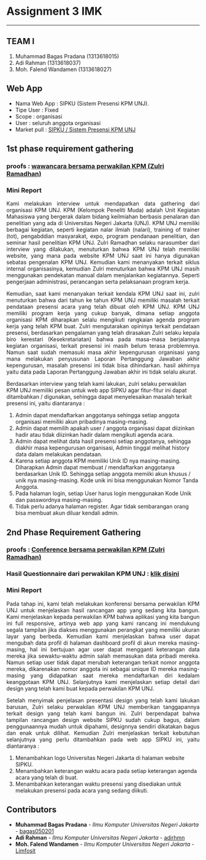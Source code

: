 # Assignment 3 IMK
- - - -

## TEAM I ##

  1. Muhammad Bagas Pradana (1313618015)
  2. Adi Rahman (1313618037)
  3. Moh. Falend Wandamen (1313618027)

## Web App ##
* Nama Web App : SIPKU (Sistem Presensi KPM UNJ).
* Tipe User : Fixed 
* Scope : organisasi 
* User : seluruh anggota organisasi
* Market pull : [SIPKU / Sistem Presensi KPM UNJ](https://github.com/bagas050201/SIPKU)
## 1st phase requirement gathering ##

### proofs : [wawancara bersama perwakilan KPM (Zulri Ramadhan)](https://www.youtube.com/watch?v=FTx2rQYrC_k) ###

### Mini Report ###
<p align="justify"> 
    Kami melakukan interview untuk mendapatkan data gathering dari organisasi KPM UNJ. KPM (Kelompok Peneliti Muda) adalah Unit Kegiatan Mahasiswa yang bergerak dalam bidang keilmiahan berbasis penalaran dan penelitian yang ada di Universitas Negeri Jakarta (UNJ). KPM UNJ memiliki berbagai kegiatan, seperti kegiatan nalar ilmiah (nalari), training of trainer (tot), pengabddian masyarakat, expo, program pendanaan penelitian, dan seminar hasil penelitian KPM UNJ. Zulri Ramadhan selaku narasumber dari interview yang dilakukan, menuturkan bahwa KPM UNJ telah memiliki website, yang mana pada website KPM UNJ saat ini hanya digunakan sebatas pengenalan KPM UNJ. Kemudian kami menanyakan terkait siklus internal organisasinya, kemudian Zulri menuturkan bahwa KPM UNJ masih  menggunakan pendekatan manual dalam menjalankan kegiatannya. Seperti pengerjaan administrasi, perancangan serta pelaksanaan program kerja.
</p>
<p align="justify"> 
  Kemudian, saat kami menanyakan terkait kendala KPM UNJ saat ini, zulri menuturkan bahwa dari tahun ke tahun KPM UNJ memiliki masalah terkait pendataan presensi acara yang telah dibuat oleh KPM UNJ. KPM UNJ memiliki program kerja yang cukup banyak, dimana setiap anggota organisasi KPM diharapkan selalu mengikuti rangkaian agenda program kerja yang telah KPM buat. Zulri mengutarakan opininya terkait pendataan presensi, berdasarkan pengalaman yang telah dirasakan Zulri selaku kepala biro kerestari (Kesekretariatan) bahwa pada masa-masa berjalannya kegiatan organisasi, terkait presensi ini masih belum terasa problemnya. Namun saat sudah memasuki masa akhir kepengurusan organisasi yang mana melakukan penyusunan Laporan Pertanggung Jawaban akhir kepengurusan, masalah presensi ini tidak bisa dihindarkan. hasil akhirnya yaitu data pada Laporan Pertanggung Jawaban akhir ini tidak selalu akurat. 
</p>

Berdasarkan interview yang telah kami lakukan, zulri selaku perwakilan KPM UNJ memiliki pesan untuk web app SIPKU agar fitur-fitur ini dapat ditambahkan / digunakan, sehingga dapat menyelesaikan masalah terkait presensi ini, yaitu diantaranya :

1. Admin dapat mendaftarkan anggotanya sehingga setiap anggota organisasi memiliki akun pribadinya masing-masing.
2. Admin dapat memilih apakah user / anggota organisasi dapat diizinkan hadir atau tidak diizinkan hadir dalam mengikuti agenda acara.
3. Admin dapat melihat data hasil presensi setiap anggotanya, sehingga diakhir masa kepengurusan organisasi, Admin tinggal melihat history data dalam melakukan pendataan.
4. Karena setiap anggota KPM memiliki Unik ID nya masing-masing. Diharapkan Admin dapat membuat / mendaftarkan anggotanya berdasarkan Unik ID. Sehingga setiap anggota memiiki akun khusus / unik nya masing-masing. Kode unik ini bisa menggunakan Nomor Tanda Anggota.
5. Pada halaman login, setiap User harus login menggunakan Kode Unik dan passwordnya masing-masing.
6. Tidak perlu adanya halaman register. Agar tidak sembarangan orang bisa membuat akun diluar kendali admin.


## 2nd Phase Requirement Gathering ##
### proofs : [Conference bersama perwakilan KPM (Zulri Ramadhan)](https://youtu.be/SSmty-wAsoc) ###
### Hasil Questionnaire dari perwakilan KPM UNJ : [klik disini](https://github.com/bagas050201/Assignment-Interaksi-Manusia-dan-Komputer-113/tree/hw3/Questionnaire) ###
### Mini Report ###

<p align="justify"> 
Pada tahap ini, kami telah melakukan konferensi bersama perwakilan KPM UNJ untuk menjelaskan hasil rancangan app yang sedang kita bangun. Kami menjelaskan kepada perwakilan KPM bahwa aplikasi yang kita bangun ini full responsive, artinya web app yang kami rancang ini mendukung segala tampilan jika diakses menggunakan perangkat yang memiliki ukuran layar yang berbeda. Kemudian kami menjelaskan bahwa user dapat mengubah data profil di halaman dashboard profil di akun mereka masing-masing, hal ini bertujuan agar user dapat mengganti keterangan data mereka jika sewaktu-waktu admin salah memasukan data pribadi mereka. Namun setiap user tidak dapat merubah keterangan terkait nomor anggota mereka, dikarenakan nomor anggota ini sebagai unique ID mereka masing-masing yang didapatkan saat mereka mendaftarkan diri kedalam keanggotaan KPM UNJ. Selanjutnya kami menjelaskan setiap detail dari design yang telah kami buat kepada perwakilan KPM UNJ.
</p>

<p align="justify"> 
Setelah menyimak penjelasan presentasi design yang telah kami lakukan barusan, Zulri selaku perwakilan KPM UNJ memberikan tanggapannya terkait design yang telah kami bangun ini. Zulri berpendapat bahwa tampilan rancangan design website SIPKU sudah cukup bagus, dalam penggunaannya mudah untuk dipahami, designnya sendiri dikatakan bagus dan enak untuk dilihat. Kemudian Zulri menjelaskan terkait kebutuhan selanjutnya yang perlu ditambahkan pada web app SIPKU ini, yaitu diantaranya : </p>

1. Menambahkan logo Universitas Negeri Jakarta di halaman website SIPKU.
2. Menambahkan keterangan waktu acara pada setiap keterangan agenda acara yang telah di buat.
3. Menambahkan keterangan waktu presensi yang disediakan untuk melakukan presensi pada acara yang sedang diikuti.

## Contributors ##

* **Muhammad Bagas Pradana** - *Ilmu Komputer Universitas Negeri Jakarta* - [bagas050201](https://github.com/bagas050201)
* **Adi Rahman** - *Ilmu Komputer Universitas Negeri Jakarta* - [adirhmn](https://github.com/adirhmn)
* **Moh. Falend Wandamen** - *Ilmu Komputer Universitas Negeri Jakarta* - [Limfosit](https://github.com/Limfosit)
